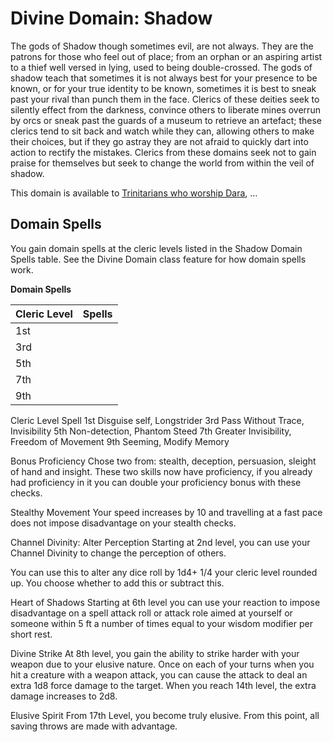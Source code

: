 # Divine Domain: Shadow
The gods of Shadow though sometimes evil, are not always.  They are the patrons for those who feel out of place; from an orphan or an aspiring artist to a thief well versed in lying, used to being double-crossed. The gods of shadow teach that sometimes it is not always best for your presence to be known, or for your true identity to be known, sometimes it is best to sneak past your rival than punch them in the face. Clerics of these deities seek to silently effect from the darkness, convince others to liberate mines overrun by orcs or sneak past the guards of a museum to retrieve an artefact; these clerics tend to sit back and watch while they can, allowing others to make their choices, but if they go astray they are not afraid to quickly dart into action to rectify the mistakes. Clerics from these domains seek not to gain praise for themselves but seek to change the world from within the veil of shadow.

This domain is available to [Trinitarians who worship Dara](../../Religions/Trinitarian.md#dara), ...

## Domain Spells
You gain domain spells at the cleric levels listed in the Shadow Domain Spells table. See the Divine Domain class feature for how domain spells work.

**Domain Spells**

Cleric Level | Spells
------------ | ------
1st	| 
3rd	| 
5th	| 
7th	| 
9th	| 

Cleric Level                   Spell
1st                                    Disguise self, Longstrider
3rd                                  Pass Without Trace, Invisibility
5th                                  Non-detection, Phantom Steed
7th                                  Greater Invisibility, Freedom of Movement
9th                                 Seeming, Modify Memory

Bonus Proficiency
Chose two from: stealth, deception, persuasion, sleight of hand and insight. These two skills now have proficiency, if you already had proficiency in it you can double your proficiency bonus with these checks.

Stealthy Movement
Your speed increases by 10 and travelling at a fast pace does not impose disadvantage on your stealth checks.

Channel Divinity: Alter Perception
Starting at 2nd level, you can use your Channel Divinity to change the perception of others.

You can use this to alter any dice roll by 1d4+ 1/4 your cleric level rounded up. You choose whether to add this or subtract this.

Heart of Shadows
Starting at 6th level you can use your reaction to impose disadvantage on a spell attack roll or attack role aimed at yourself or someone within 5 ft a number of times equal to your wisdom modifier per short rest.

Divine Strike
At 8th level, you gain the ability to strike harder with your weapon due to your elusive nature. Once on each of your turns when you hit a creature with a weapon attack, you can cause the attack to deal an extra 1d8 force damage to the target. When you reach 14th level, the extra damage increases to 2d8.

Elusive Spirit
From 17th Level, you become truly elusive. From this point, all saving throws are made with advantage. 
